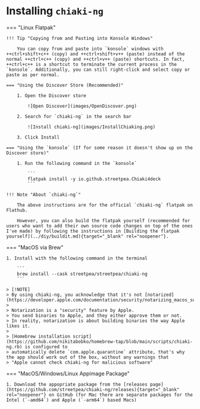 # Installing `chiaki-ng`

=== "Linux Flatpak"

    !!! Tip "Copying from and Pasting into Konsole Windows"

        You can copy from and paste into `konsole` windows with ++ctrl+shift+c++ (copy) and ++ctrl+shift+v++ (paste) instead of the normal ++ctrl+c++ (copy) and ++ctrl+v++ (paste) shortcuts. In fact, ++ctrl+c++ is a shortcut to terminate the current process in the `konsole`. Additionally, you can still right-click and select copy or paste as per normal.

    === "Using the Discover Store (Recommended)"

        1. Open the Discover store

            ![Open Discover](images/OpenDiscover.png)

        2. Search for `chiaki-ng` in the search bar

            ![Install chiaki-ng](images/InstallChiaking.png)

        3. Click Install

    === "Using the `konsole` (If for some reason it doesn't show up on the Discover store)"

        1. Run the following command in the `konsole`

            ```
            flatpak install -y io.github.streetpea.Chiaki4deck
            ```

    !!! Note "About `chiaki-ng`"

        The above instructions are for the official `chiaki-ng` flatpak on Flathub.
        
        However, you can also build the flatpak yourself (recommended for users who want to add their own source code changes on top of the ones I've made) by following the instructions in [Building the flatpak yourself](../diy/buildit.md){target="_blank" rel="noopener"}.

=== "MacOS via Brew"

    1. Install with the following command in the terminal

        ```
        brew install --cask streetpea/streetpea/chiaki-ng
        ```
    
    > [!NOTE]
    > By using chiaki-ng, you acknowledge that it's not [notarized](https://developer.apple.com/documentation/security/notarizing_macos_software_before_distribution).
    >
    > Notarization is a "security" feature by Apple.
    > You send binaries to Apple, and they either approve them or not.
    > In reality, notarization is about building binaries the way Apple likes it.
    >
    > [Homebrew installation script](https://github.com/nikitabobko/homebrew-tap/blob/main/scripts/chiaki-ng.rb) is configured to
    > automatically delete `com.apple.quarantine` attribute, that's why the app should work out of the box, without any warnings that
    > "Apple cannot check chiaki-ng for malicious software"

=== "MacOS/Windows/Linux Appimage Package"

    1. Download the appopriate package from the [releases page](https://github.com/streetpea/chiaki-ng/releases){target="_blank" rel="noopener"} on GitHub (for Mac there are separate packages for the Intel (`-amd64`) and Apple (`-arm64`) based Macs)